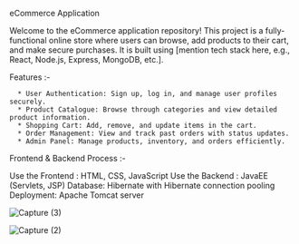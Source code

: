 eCommerce Application

Welcome to the eCommerce application repository! This project is a fully-functional online store where users can browse, add products to their cart, and make secure purchases. It is built using [mention tech stack here, e.g., React, Node.js, Express, MongoDB, etc.].

Features :-

      * User Authentication: Sign up, log in, and manage user profiles securely.
      * Product Catalogue: Browse through categories and view detailed product information.
      * Shopping Cart: Add, remove, and update items in the cart.
      * Order Management: View and track past orders with status updates.
      * Admin Panel: Manage products, inventory, and orders efficiently.

Frontend & Backend Process :-

Use the Frontend :  HTML, CSS, JavaScript 
Use the Backend :  JavaEE (Servlets, JSP) Database: Hibernate with Hibernate connection pooling Deployment: Apache Tomcat server




![Capture (3)](https://github.com/user-attachments/assets/a1843b77-1d6f-49e2-88e6-58583f8458b0)


![Capture (2)](https://github.com/user-attachments/assets/37f8990e-d721-4127-8745-444e11e13cd6)

